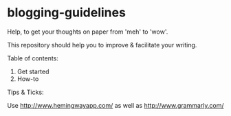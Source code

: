 # blogging-guidelines
Help, to get your thoughts on paper from 'meh' to 'wow'.

This repository should help you to improve & facilitate your writing.

Table of contents:

1. Get started
2. How-to


Tips & Ticks:

Use http://www.hemingwayapp.com/ as well as http://www.grammarly.com/

